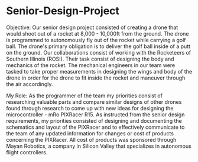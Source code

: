 # Senior-Design-Project
Objective: Our senior design project consisted of creating a drone that would shoot out of a rocket at 8,000 - 10,000ft from the ground. The drone is programmed to autonomously fly out of the rocket while carrying a golf ball. The drone's primary obligation is to deliver the golf ball inside of a putt on the ground. Our collaborations consist of working with the Rocketeers of Southern Illinois (ROSI). Their task consist of designing the body and mechanics of the rocket. The mechanical engineers in our team were tasked to take proper measurements in designing the wings and body of the drone in order for the drone to fit inside the rocket and maneuver through the air accordingly.   

My Role: As the programmer of the team my priorities consist of researching valuable parts and compare similar designs of other drones found through research to come up with new ideas for designing the microcontroller - mRo PIXRacer R15. As instructed from the senior design requirements, my priorities consisted of designing and documenting the schematics and layout of the PIXRacer and to effectively communicate to the team of any updated information for changes or cost of products concerning the PIXRacer. All cost of products was sponsored through Mayan Robotics, a company in Silicon Valley that specializes in autonomous flight controllers.

